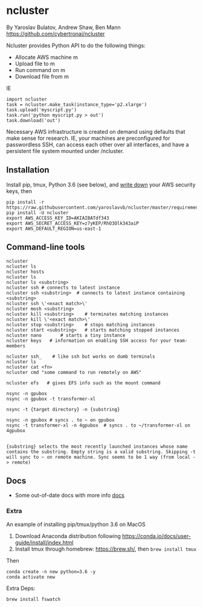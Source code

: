 # ncluster
By Yaroslav Bulatov, Andrew Shaw, Ben Mann
https://github.com/cybertronai/ncluster

Ncluster provides Python API to do the following things:
- Allocate AWS machine m
- Upload file to m
- Run command on m
- Download file from m

IE

```
import ncluster
task = ncluster.make_task(instance_type='p2.xlarge')
task.upload('myscript.py')
task.run('python myscript.py > out')
task.download('out')
```

Necessary AWS infrastructure is created on demand using defaults that make sense for research. IE, your machines are preconfigured for passwordless SSH, can access each other over all interfaces, and have a persistent file system mounted under /ncluster.


## Installation
Install pip, tmux, Python 3.6 (see below), and [write down](https://docs.google.com/document/d/1Z8lCZVWXs7XORbiNmBAsBDtouV3KwrtH8-UL5M-zHus/edit) your AWS security keys, then

```
pip install -r https://raw.githubusercontent.com/yaroslavvb/ncluster/master/requirements.txt
pip install -U ncluster
export AWS_ACCESS_KEY_ID=AKIAIBATdf343
export AWS_SECRET_ACCESS_KEY=z7yKEP/RhO3Olk343aiP
export AWS_DEFAULT_REGION=us-east-1
```



## Command-line tools

```
ncluster
ncluster ls
ncluster hosts
ncluster ls
ncluster ls <substring>
ncluster ssh # connects to latest instance
ncluster ssh <substring>  # connects to latest instance containing <substring>
ncluster ssh \'<exact match>\'
ncluster mosh <substring> 
ncluster kill <substring>    # terminates matching instances
ncluster kill \'<exact match>\'
ncluster stop <substring>    # stops matching instances
ncluster start <substring>   # starts matching stopped instances
ncluster nano       # starts a tiny instance
ncluster keys   # information on enabling SSH access for your team-members

ncluster ssh_    # like ssh but works on dumb terminals
ncluster ls     
ncluster cat <fn>
ncluster cmd "some command to run remotely on AWS"

ncluster efs   # gives EFS info such as the mount command

nsync -n gpubox
nsync -n gpubox -t transformer-xl

nsync -t {target directory} -n {substring}

nsync -n gpubox # syncs . to ~ on gpubox
nsync -t transformer-xl -n 4gpubox  # syncs . to ~/transformer-xl on 4gpubox


{substring} selects the most recently launched instances whose name contains the substring. Empty string is a valid substring. Skipping -t will sync to ~ on remote machine. Sync seems to be 1 way (from local -> remote)
```

## Docs
- Some out-of-date docs with more info [docs](https://docs.google.com/document/d/178ITRCAkboHoOEZFnz9XvOsc8lXik6Acz_DS_V1u8hY/edit?usp=sharing)

### Extra
An example of installing pip/tmux/python 3.6 on MacOS

1. Download Anaconda distribution following https://conda.io/docs/user-guide/install/index.html
2. Install tmux through homebrew: https://brew.sh/, then `brew install tmux`

Then

```
conda create -n new python=3.6 -y
conda activate new
```

Extra Deps:
```
brew install fswatch
```
